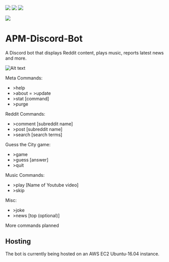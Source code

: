 [![](https://img.shields.io/badge/Gradle-6.0.1-brightgreen)](https://gradle.org/) [![](https://img.shields.io/badge/JRAW-v1.1.0-red)](https://github.com/mattbdean/JRAW) [![](https://img.shields.io/badge/JDA-4.1.1__101-blue)](https://github.com/DV8FromTheWorld/JDA)

![](https://i.imgur.com/ZGHw0G2.png)

# APM-Discord-Bot
A Discord bot that displays Reddit content, plays music, reports latest news and more. 

![Alt text](https://im7.ezgif.com/tmp/ezgif-7-4ec804973b9f.gif)

Meta Commands: 

- \>help
- \>about
= \>update
- \>stat \[command]
- \>purge

Reddit Commands:

- \>comment \[subreddit name]
- \>post \[subreddit name]
- \>search [search terms]

Guess the City game:
- \>game
- \>guess \[answer]
- \>quit

Music Commands:
- \>play \[Name of Youtube video]
- \>skip

Misc:
- \>joke
- \>news [top (optional)] 

More commands planned

## Hosting
The bot is currently being hosted on an AWS EC2 Ubuntu-16.04 instance.

